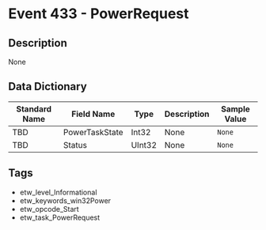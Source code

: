 # Event 433 - PowerRequest

## Description
None

## Data Dictionary
|Standard Name|Field Name|Type|Description|Sample Value|
|---|---|---|---|---|
|TBD|PowerTaskState|Int32|None|`None`|
|TBD|Status|UInt32|None|`None`|

## Tags
* etw_level_Informational
* etw_keywords_win32Power
* etw_opcode_Start
* etw_task_PowerRequest